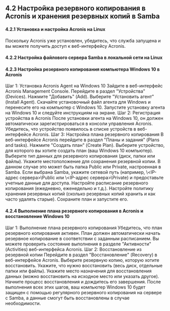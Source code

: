 ## 4.2 Настройка резервного копирования в Acronis и хранения резервных копий в Samba

#### 4.2.1 Установка и настройка Acronis на Linux
Поскольку Acronis уже установлен, убедитесь, что служба запущена и вы можете получить доступ к веб-интерфейсу Acronis.

#### 4.2.2 Настройка файлового сервера Samba в локальной сети на Linux

#### 4.2.3 Настройка резервного копирования компьютера Windows 10 в Acronis
Шаг 1: Установка Acronis Agent на Windows 10
Зайдите в веб-интерфейс Acronis Management Console.
Перейдите в раздел "Устройства" (Devices).
Нажмите "Добавить" (Add).
Выберите "Установить агент" (Install Agent).
Скачайте установочный файл агента для Windows и перенесите его на компьютер с Windows 10.
Запустите установку агента на Windows 10 и следуйте инструкциям на экране.
Шаг 2: Регистрация устройства в Acronis
После установки агента на Windows 10, он должен автоматически зарегистрироваться в консоли управления Acronis.
Убедитесь, что устройство появилось в списке устройств в веб-интерфейсе Acronis.
Шаг 3: Настройка плана резервного копирования
В веб-интерфейсе Acronis перейдите в раздел "Планы и задания" (Plans and tasks).
Нажмите "Создать план" (Create Plan).
Выберите устройство, для которого вы хотите создать план (ваш Windows 10 компьютер).
Выберите тип данных для резервного копирования (диск, папки или файлы).
Укажите местоположение для сохранения резервной копии. В данном случае это может быть папка Public или Private, настроенная в Samba.
Если выбрана Samba, укажите сетевой путь (например, \\<IP-адрес сервера>\Public или \\<IP-адрес сервера>\Private) и предоставьте учетные данные для доступа.
Настройте расписание резервного копирования (ежедневно, еженедельно и т.д.).
Настройте политику хранения резервных копий (сколько резервных копий хранить и как часто удалять старые).
Сохраните план и запустите его.

#### 4.2.4 Выполнение плана резервного копирования в Acronis и восстановление Windows 10
Шаг 1: Выполнение плана резервного копирования
Убедитесь, что план резервного копирования активен.
План должен автоматически начать резервное копирование в соответствии с заданным расписанием.
Вы можете проверить состояние выполнения в разделе "Активности" (Activities) веб-интерфейса Acronis.
Шаг 2: Восстановление из резервной копии
Перейдите в раздел "Восстановление" (Recovery) в веб-интерфейсе Acronis.
Выберите резервную копию, которую хотите восстановить.
Укажите, что нужно восстановить (весь диск, отдельные папки или файлы).
Укажите место назначения для восстановления данных (можно восстановить на исходное место или указать другое).
Начните процесс восстановления и дождитесь его завершения.
После выполнения всех этих шагов, ваш компьютер Windows 10 будет защищен с помощью регулярного резервного копирования на сервере с Samba, а данные смогут быть восстановлены в случае необходимости.